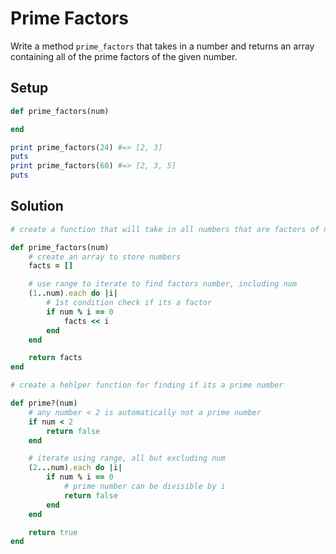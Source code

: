 # Prime Factors

Write a method `prime_factors` that takes in a number and returns an array containing all of the prime factors of the given number.

## Setup

```ruby
def prime_factors(num)

end

print prime_factors(24) #=> [2, 3]
puts
print prime_factors(60) #=> [2, 3, 5]
puts
```

## Solution

```ruby
# create a function that will take in all numbers that are factors of num

def prime_factors(num)
    # create an array to store numbers
    facts = []

    # use range to iterate to find factors number, including num
    (1..num).each do |i|
        # 1st condition check if its a factor 
        if num % i == 0
            facts << i
        end
    end

    return facts
end

# create a hehlper function for finding if its a prime number

def prime?(num)
    # any number < 2 is automatically not a prime number
    if num < 2
        return false
    end

    # iterate using range, all but excluding num
    (2...num).each do |i|
        if num % i == 0
            # prime number can be divisible by i
            return false
        end
    end

    return true
end
```